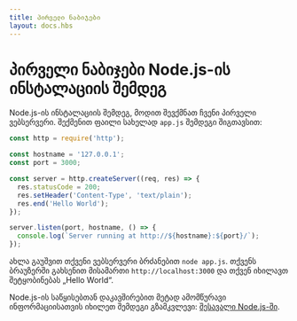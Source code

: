 ```yaml
---
title: პირველი ნაბიჯები
layout: docs.hbs
---
```


# პირველი ნაბიჯები Node.js-ის ინსტალაციის შემდეგ

Node.js-ის ინსტალაციის შემდეგ, მოდით შევქმნათ ჩვენი პირველი ვებსერვერი.
შექმენით ფაილი სახელად `app.js` შემდეგი შიგთავსით:

```javascript
const http = require('http');

const hostname = '127.0.0.1';
const port = 3000;

const server = http.createServer((req, res) => {
  res.statusCode = 200;
  res.setHeader('Content-Type', 'text/plain');
  res.end('Hello World');
});

server.listen(port, hostname, () => {
  console.log(`Server running at http://${hostname}:${port}/`);
});
```

ახლა გაუშვით თქვენი ვებსერვერი ბრძანებით `node app.js`. თქვენს ბრაუზერში გახსენით
მისამართი `http://localhost:3000` და თქვენ იხილავთ შეტყობინებას „Hello World“.

Node.js-ის საწყისებთან დაკავშირებით მეტად ამომწურავი ინფორმაციისათვის იხილეთ
შემდეგი გზამკვლევი: [შესავალი Node.js-ში](https://nodejs.dev/en/learn/).

